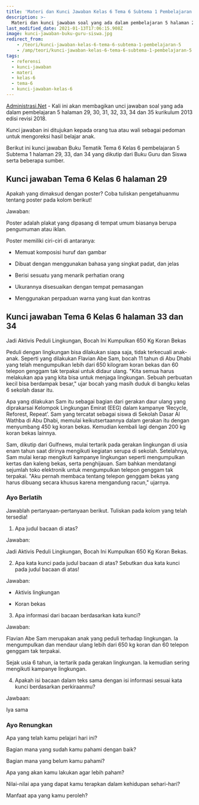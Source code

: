 ```yaml
---
title: 'Materi dan Kunci Jawaban Kelas 6 Tema 6 Subtema 1 Pembelajaran 5'
description: >-
  Materi dan kunci jawaban soal yang ada dalam pembelajaran 5 halaman 29, 30, 31, 32, 33, 34 dan 35 kurikulum 2013 edisi revisi 2018.
last_modified_date: 2021-01-13T17:06:15.908Z
image: kunci-jawaban-buku-guru-siswa.jpg
redirect_from: 
	- /teori/kunci-jawaban-kelas-6-tema-6-subtema-1-pembelajaran-5
	- /amp/teori/kunci-jawaban-kelas-6-tema-6-subtema-1-pembelajaran-5
tags:
  - referensi
  - kunci-jawaban
  - materi
  - kelas-6
  - tema-6
  - kunci-jawaban-kelas-6
---
```



[Administrasi.Net](https://administrasi.net "Administrasi.Net") - Kali ini akan membagikan unci jawaban soal yang ada dalam pembelajaran 5 halaman 29, 30, 31, 32, 33, 34 dan 35 kurikulum 2013 edisi revisi 2018.

Kunci jawaban ini ditujukan kepada orang tua atau wali sebagai pedoman untuk mengoreksi hasil belajar anak.

Berikut ini kunci jawaban Buku Tematik Tema 6 Kelas 6 pembelajaran 5 Subtema 1 halaman 29, 33, dan 34 yang dikutip dari Buku Guru dan Siswa serta beberapa sumber.

## Kunci jawaban Tema 6 Kelas 6 halaman 29

Apakah yang dimaksud dengan poster? Coba tuliskan pengetahuanmu tentang poster pada kolom berikut!

Jawaban:

Poster adalah plakat yang dipasang di tempat umum biasanya berupa pengumuman atau iklan.

Poster memiliki ciri-ciri di antaranya:

- Memuat komposisi huruf dan gambar

- Dibuat dengan menggunakan bahasa yang singkat padat, dan jelas

- Berisi sesuatu yang menarik perhatian orang

- Ukurannya disesuaikan dengan tempat pemasangan

- Menggunakan perpaduan warna yang kuat dan kontras


## Kunci jawaban Tema 6 Kelas 6 halaman 33 dan 34

Jadi Aktivis Peduli Lingkungan, Bocah Ini Kumpulkan 650 Kg Koran Bekas

Peduli dengan lingkungan bisa dilakukan siapa saja, tidak terkecuali anak-anak. Seperti yang dilakukan Flavian Abe Sam, bocah 11 tahun di Abu Dhabi yang telah mengumpulkan lebih dari 650 kilogram koran bekas dan 60 telepon genggam tak terpakai untuk didaur ulang. "Kita semua harus melakukan apa yang kita bisa untuk menjaga lingkungan. Sebuah perbuatan kecil bisa berdampak besar," ujar bocah yang masih duduk di bangku kelas 6 sekolah dasar itu.

Apa yang dilakukan Sam itu sebagai bagian dari gerakan daur ulang yang diprakarsai Kelompok Lingkungan Emirat (EEG) dalam kampanye ‘Recycle, Reforest, Repeat’. Sam yang tercatat sebagai siswa di Sekolah Dasar Al Wathba di Abu Dhabi, memulai keikutsertaannya dalam gerakan itu dengan menyumbang 450 kg koran bekas. Kemudian kembali lagi dengan 200 kg koran bekas lainnya.

Sam, dikutip dari Gulfnews, mulai tertarik pada gerakan lingkungan di usia enam tahun saat dirinya mengikuti kegiatan serupa di sekolah. Setelahnya, Sam mulai kerap mengikuti kampanye lingkungan seperti mengumpulkan kertas dan kaleng bekas, serta penghijauan. Sam bahkan mendatangi sejumlah toko elektronik untuk mengumpulkan telepon genggam tak terpakai. "Aku pernah membaca tentang telepon genggam bekas yang harus dibuang secara khusus karena mengandung racun," ujarnya.

### Ayo Berlatih

Jawablah pertanyaan-pertanyaan berikut. Tuliskan pada kolom yang telah tersedia!

1. Apa judul bacaan di atas?

Jawaban:

Jadi Aktivis Peduli Lingkungan, Bocah Ini Kumpulkan 650 Kg Koran Bekas.

2. Apa kata kunci pada judul bacaan di atas? Sebutkan dua kata kunci pada judul bacaan di atas!

Jawaban:

- Aktivis lingkungan

- Koran bekas

3. Apa informasi dari bacaan berdasarkan kata kunci?

Jawaban:

Flavian Abe Sam merupakan anak yang peduli terhadap lingkungan. Ia mengumpulkan dan mendaur ulang lebih dari 650 kg koran dan 60 telepon genggam tak terpakai.

Sejak usia 6 tahun, ia tertarik pada gerakan lingkungan. Ia kemudian sering mengikuti kampanye lingkungan.

4. Apakah isi bacaan dalam teks sama dengan isi informasi sesuai kata kunci berdasarkan perkiraanmu?

Jawbaan:

Iya sama


### Ayo Renungkan

Apa yang telah kamu pelajari hari ini?

Bagian mana yang sudah kamu pahami dengan baik?

Bagian mana yang belum kamu pahami?

Apa yang akan kamu lakukan agar lebih paham?

Nilai-nilai apa yang dapat kamu terapkan dalam kehidupan sehari-hari?

Manfaat apa yang kamu peroleh?
